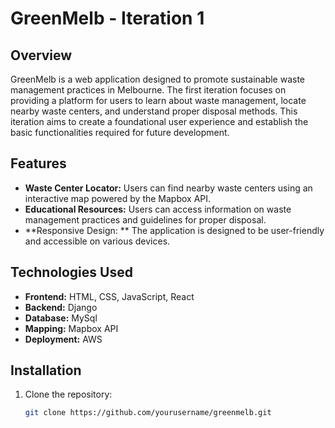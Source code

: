# GreenMelb - Iteration 1

## Overview

GreenMelb is a web application designed to promote sustainable waste management practices in Melbourne. The first iteration focuses on providing a platform for users to learn about waste management, locate nearby waste centers, and understand proper disposal methods. This iteration aims to create a foundational user experience and establish the basic functionalities required for future development.

## Features
- **Waste Center Locator:** Users can find nearby waste centers using an interactive map powered by the Mapbox API.
- **Educational Resources:** Users can access information on waste management practices and guidelines for proper disposal.
- **Responsive Design: ** The application is designed to be user-friendly and accessible on various devices.

## Technologies Used

- **Frontend:** HTML, CSS, JavaScript, React
- **Backend:** Django
- **Database:** MySql
- **Mapping:** Mapbox API
- **Deployment:** AWS

## Installation

1. Clone the repository:
   ```bash
   git clone https://github.com/yourusername/greenmelb.git
